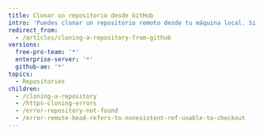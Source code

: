 ```yaml
---
title: Clonar un repositorio desde GitHub
intro: 'Puedes clonar un repositorio remoto desde tu máquina local. Si encuentras errores, existen algunas soluciones de problemas comunes.'
redirect_from:
  - /articles/cloning-a-repository-from-github
versions:
  free-pro-team: '*'
  enterprise-server: '*'
  github-ae: '*'
topics:
  - Repositories
children:
  - /cloning-a-repository
  - /https-cloning-errors
  - /error-repository-not-found
  - /error-remote-head-refers-to-nonexistent-ref-unable-to-checkout
---
```


